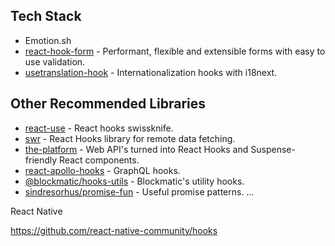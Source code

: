 
## Tech Stack
- Emotion.sh 
- [react-hook-form](https://github.com/react-hook-form/react-hook-form) - Performant, flexible and extensible forms with easy to use validation.
- [usetranslation-hook](https://react.i18next.com/latest/usetranslation-hook) - Internationalization hooks with i18next. 

## Other Recommended Libraries 
- [react-use](https://github.com/streamich/react-use) - React hooks swissknife.
- [swr](https://github.com/vercel/swr) - React Hooks library for remote data fetching.
- [the-platform](https://github.com/jaredpalmer/the-platform) - Web API's turned into React Hooks and Suspense-friendly React components.
- [react-apollo-hooks](https://github.com/trojanowski/react-apollo-hooks) - GraphQL hooks. 
- [@blockmatic/hooks-utils](https://github.com/blockmatic/hooks-utils) - Blockmatic's utility hooks. 
- [sindresorhus/promise-fun](https://github.com/sindresorhus/promise-fun) - Useful promise patterns.
...

React Native 

https://github.com/react-native-community/hooks

